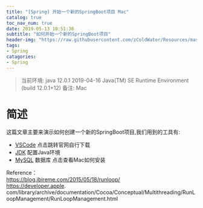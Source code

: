 ```yaml
---
title: "[Spring] 开始一个新的SpringBoot项目 Mac"
catalog: true
toc_nav_num: true
date: 2019-05-13 10:51:30
subtitle: "如何开始一个新的SpringBoot项目"
header-img: "https://raw.githubusercontent.com/zColdWater/Resources/master/Images/cover.jpg"
tags:
- Spring
catagories:
- Spring
---
```


> 当前环境: java 12.0.1 2019-04-16 Java(TM) SE Runtime Environment (build 12.0.1+12) 备注: Mac

简述
=======
这篇文章主要来演示如何创建一个新的SpringBoot项目,我们用到的工具有: 

* [VSCode](https://code.visualstudio.com/) 点击跳转官网自行下载  
* [JDK](https://www.oracle.com/technetwork/java/javase/downloads/index.html) 配置Java环境
* [MySQL](https://gist.github.com/nrollr/3f57fc15ded7dddddcc4e82fe137b58e) 数据库 点击查看Mac如何安装








Reference：  
https://blog.ibireme.com/2015/05/18/runloop/  
https://developer.apple.
com/library/archive/documentation/Cocoa/Conceptual/Multithreading/RunLoopManagement/RunLoopManagement.html



